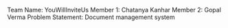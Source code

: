 Team Name: YouWillInviteUs
Member 1: Chatanya Kanhar
Member 2: Gopal Verma
Problem Statement: Document management system
